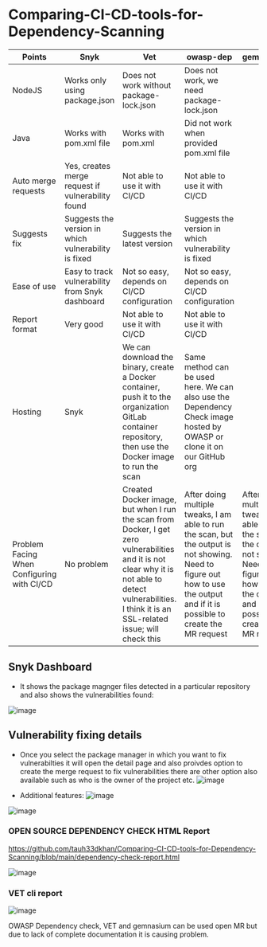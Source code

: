 # Comparing-CI-CD-tools-for-Dependency-Scanning
| Points                  | Snyk                                           | Vet                                                   | owasp-dep                                                    | gemnassium                                                  |
|-------------------------|-------------------------------------------------|-------------------------------------------------------|--------------------------------------------------------------|-------------------------------------------------------------|
| NodeJS                  | Works only using package.json                  | Does not work without package-lock.json                 | Does not work, we need package-lock.json                       |                                                               |
| Java                    | Works with pom.xml file                         | Works with pom.xml                                      | Did not work when provided pom.xml file                        |                                                               |
| Auto merge requests     | Yes, creates merge request if vulnerability found | Not able to use it with CI/CD                           | Not able to use it with CI/CD                                |                                                               |
| Suggests fix            | Suggests the version in which vulnerability is fixed | Suggests the latest version                             | Suggests the version in which vulnerability is fixed         |                                                               |
| Ease of use             | Easy to track vulnerability from Snyk dashboard | Not so easy, depends on CI/CD configuration             | Not so easy, depends on CI/CD configuration                  |                                                               |
| Report format           | Very good                                       | Not able to use it with CI/CD                           | Not able to use it with CI/CD                                |                                                               |
| Hosting                 | Snyk                                            | We can download the binary, create a Docker container, push it to the organization GitLab container repository, then use the Docker image to run the scan | Same method can be used here. We can also use the Dependency Check image hosted by OWASP or clone it on our GitHub org |                                                               |
| Problem Facing When Configuring with CI/CD | No problem                                    | Created Docker image, but when I run the scan from Docker, I get zero vulnerabilities and it is not clear why it is not able to detect vulnerabilities. I think it is an SSL-related issue; will check this | After doing multiple tweaks, I am able to run the scan, but the output is not showing. Need to figure out how to use the output and if it is possible to create the MR request | After doing multiple tweaks, I am able to run the scan, but the output is not showing. Need to figure out how to use the output and if it is possible to create the MR request |

## Snyk Dashboard

* It shows the package magnger files detected in a particular repository and also shows the vulnerabilities found:

![image](https://github.com/tauh33dkhan/Comparing-CI-CD-tools-for-Dependency-Scanning/assets/43419559/c4a9902a-d702-4815-92b4-3f4a7cb622e0)

## Vulnerability fixing details

* Once you select the package manager in which you want to fix vulnerabilties it will open the detail page and also proivdes option to create the merge request to fix vulnerabilities there are other option also available such as who is the owner of the project etc.
![image](https://github.com/tauh33dkhan/Comparing-CI-CD-tools-for-Dependency-Scanning/assets/43419559/10271127-6dbe-4b75-9359-799badb82b3d)

* Additional features:
![image](https://github.com/tauh33dkhan/Comparing-CI-CD-tools-for-Dependency-Scanning/assets/43419559/810f74b8-4f6d-4523-8280-0164152202c3)

![image](https://github.com/tauh33dkhan/Comparing-CI-CD-tools-for-Dependency-Scanning/assets/43419559/13d6991a-9e46-4a48-9a29-e0b131d0c48f)


### OPEN SOURCE DEPENDENCY CHECK HTML Report

https://github.com/tauh33dkhan/Comparing-CI-CD-tools-for-Dependency-Scanning/blob/main/dependency-check-report.html

![image](https://github.com/tauh33dkhan/Comparing-CI-CD-tools-for-Dependency-Scanning/assets/43419559/8e831193-597d-4fd7-b4f0-221dd0e5c0eb)

### VET cli report

![image](https://github.com/tauh33dkhan/Comparing-CI-CD-tools-for-Dependency-Scanning/assets/43419559/dbc531c7-36b8-4287-9f72-cd45c3308195)


OWASP Dependency check, VET and gemnasium can be used open MR but due to lack of complete documentation it is causing problem.



